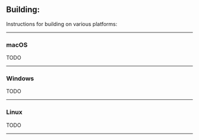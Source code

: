 ## Building:

Instructions for building on various platforms:

---
### macOS
<!--
**Mac Ports**

https://www.macports.org/

Mac Ports is used to build many of the dependencies. Ports should be built with the ``+universal`` variant and macosx_deployment_target should be set in ```/opt/local/etc/macports/macports.conf``` to match the OSX Deployment Target setting in the .jucer project. e.g.

```macosx_deployment_target 10.9```

the .jucer project expects ports to be installed in certain locations. If you have customized macports configuration, you may have to adjust the .jucer project in order to build.

even on a fast machine the following will take a long time to build! Be prepared to leave your computer for over an hour!

To do everything in one go you can use the following command:

```sudo port install llvm-5.0 +universal ncurses +universal zlib +universal openssl +universal```

**LLVM > 3.4 / <= 5.0**

Install via Macports e.g. ```sudo port install llvm-5.0 +universal```

The .jucer projects expects the libraries to be in ```/opt/local/libexec/llvm-x.x/lib```

**libncurses**

Install via macports e.g. ```sudo port install ncurses +universal```

The .jucer projects expect to link against ```/opt/local/lib/libncurses.a```

**zlib**

Install via macports  e.g. ```sudo port install zlib +universal```

The .jucer projects expect to link against ```/opt/local/lib/libz.a```

**libcrypto**

Part of openssl. Install via macports e.g. ```sudo port install openssl +universal```

The .jucer projects expect to link against ```/opt/local/lib/libcrypto.a```

**FAUST (faust2 branch)**

http://faust.grame.fr/download/

You need to have built and installed the faust2 branch from source and it should be built against LLVM > 3.4 / <= 4.0.

If you have multiple LLVM versions installed you should run ```sudo port select llvm mp-llvm-4.0``` prior to building faust2

You may need to add the MacPorts include folder to the CXXFLAGS environment variable before building faust

```export CXXFLAGS="-I/opt/local/include"```

and you may want to set the deployment target to match what you have in the .jucer e.g.

```export MACOSX_DEPLOYMENT_TARGET=10.12```

You may need libmicrohttpd, libsndfile installed as well.

The .jucer projects expect to link against ```/usr/local/lib/libfaust.a```


#### Generating juce_faustllvm.h
Once you have set up those things, you can use make, to convert juce_faustllvm.in to juce_faustllvm.h, which will use llvm-config to determine which LLVM libraries to link

#### Projucer settings for projects using the module:

When using the juce_faustllvm module you will need to add some things to your main .jucer project:

**Extra Linker Flags:**

In order to force static linking of the libraries, the full path to the the static libraries can be added in the .jucer "extra linker flags section", without a -l in front of the library name.

```
/usr/local/lib/libfaust.a  
/opt/local/lib/libncurses.a  
/opt/local/lib/libz.a  
/opt/local/lib/libcrypto.a
```

**Header search paths:**

```
/usr/local/include
```

**Extra Library search paths:**

```
/opt/local/libexec/llvm-5.0/lib
/usr/local/lib
/opt/local/lib
```-->

TODO

---
### Windows

TODO

---

### Linux

TODO

---
